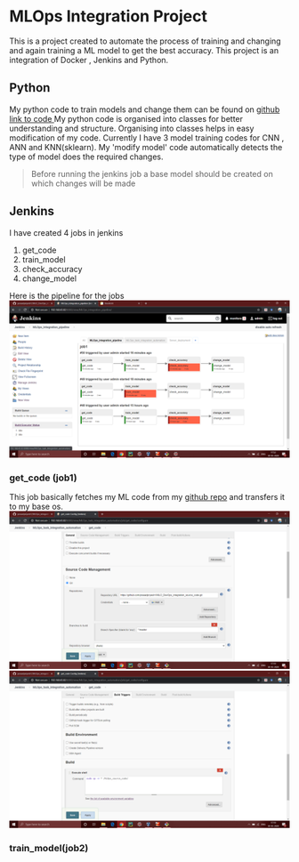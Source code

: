 ﻿# MLOps Integration Project

This is a project created to automate the process of training and changing and again training a ML model to get the best accuracy.
This project is an integration of Docker , Jenkins and Python.
## Python
My python code to train models and change them can be found on [github link to code
](https://github.com/prasadpriyesh1/MLO_DevOps_integration_source_code.git)
My python code is organised into classes for better understanding and structure.
Organising into classes helps in easy modification of my code.
Currently  I have 3 model training codes for CNN , ANN and KNN(sklearn). My 'modify model' code automatically detects the type of model does the required changes.

> Before running the jenkins job a base model should be created on which changes will be made



## Jenkins


I have created 4 jobs in jenkins 
1. get_code
2. train_model
3. check_accuracy
4. change_model

Here is the pipeline for the jobs![pipeline](https://github.com/prasadpriyesh1/MLOps_integration_deacription/blob/master/pipeline.png)

              

### get_code (job1)

This job basically fetches my ML code from my [github repo](https://github.com/prasadpriyesh1/MLO_DevOps_integration_source_code.git) and transfers it to my base os.
![1](https://github.com/prasadpriyesh1/MLOps_integration_deacription/blob/master/job1%28get_code%29/job_get_code_1.png)
![2](https://github.com/prasadpriyesh1/MLOps_integration_deacription/blob/master/job1%28get_code%29/job_get_code_2.png)

### train_model(job2)
